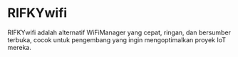 # RIFKYwifi
RIFKYwifi adalah alternatif WiFiManager yang cepat, ringan, dan bersumber terbuka, cocok untuk pengembang yang ingin mengoptimalkan proyek IoT mereka.
